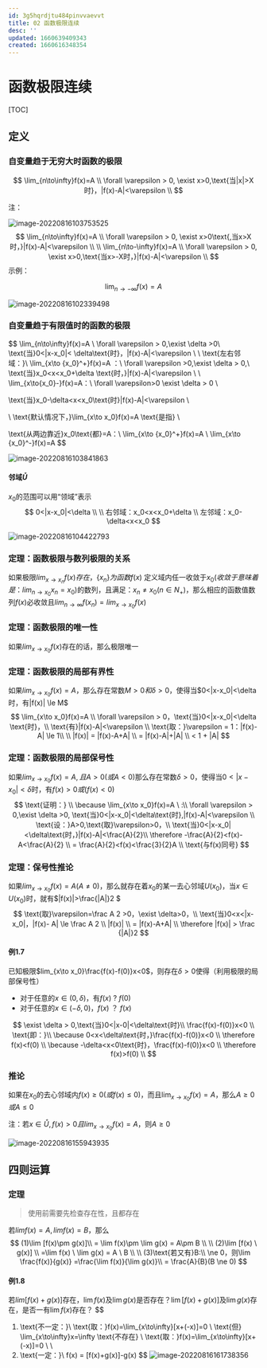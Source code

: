 ```yaml
---
id: 3g5hqrdjtu484pinvvaevvt
title: 02 函数极限连续
desc: ''
updated: 1660639409343
created: 1660616348354
---
```


# 函数极限连续

[TOC]

## 定义

### 自变量趋于无穷大时函数的极限

$$
\lim_{n\to\infty}f(x)=A \\
\forall \varepsilon > 0, \exist x>0,\text{当|x|>X时}，|f(x)-A|<\varepsilon \\
$$

注：

![image-20220816103753525](https://cdn.notcloud.net/static/md/cy948/202208161037546.png)
$$
\lim_{n\to\infty}f(x)=A \\
\forall \varepsilon > 0, \exist x>0\text{,当x>X时，}|f(x)-A|<\varepsilon \\
\\
\lim_{n\to-\infty}f(x)=A \\
\forall \varepsilon > 0, \exist x>0,\text{当x>-X时，}|f(x)-A|<\varepsilon \\
$$
示例：


$$
\lim_{n\to-\infty}f(x)=A
$$


![image-20220816102339498](https://cdn.notcloud.net/static/md/cy948/202208161023527.png)

### 自变量趋于有限值时的函数的极限

$$
\lim_{n\to\infty}f(x)=A \\
\forall \varepsilon > 0,\exist \delta >0\\
\text{当}0<|x-x_0|< \delta\text{时}，|f(x)-A|<\varepsilon \\ \\ \text{左右邻域：}\\
\lim_{x\to {x_0}^+}f(x)=A ：\\
\forall \varepsilon >0,\exist \delta > 0,\\
\text{当}x_0<x<x_0+\delta \text{时，}|f(x)-A|<\varepsilon \\
\\
\lim_{x\to{x_0}-}f(x)=A：\\
\forall \varepsilon>0 \exist \delta > 0 \\ 

\text{当}x_0-\delta<x<x_0\text{时}|f(x)-A|<\varepsilon \\

\\
\text{默认情况下，}\lim_{x\to x_0}f(x)=A \text{是指} \\

\text{从两边靠近}x_0\text{都}=A：\\
\lim_{x\to {x_0}^+}f(x)=A \\
\lim_{x\to {x_0}^-}f(x)=A
$$



![image-20220816103841863](https://cdn.notcloud.net/static/md/cy948/202208161038884.png)

#### 邻域$\mathring{U}$

$x_0$的范围可以用“领域”表示
$$
0<|x-x_0|<\delta \\
\\
右邻域：x_0<x<x_0+\delta \\
左邻域：x_0-\delta<x<x_0
$$


![image-20220816104422793](https://cdn.notcloud.net/static/md/cy948/202208161044815.png)

### 定理：函数极限与数列极限的关系

如果极限$lim_{x\to x_n}f(x)存在，\{x_n\}为函数f(x)$ 定义域内任一收敛于$x_0(收敛于意味着是：lim_{n\to x_0}x_n=x_0)$的数列，且满足：$x_n \neq x_0(n\in N_+)$，那么相应的函数值数列$f(x)$必收敛且$lim_{n\to \infty }f(x_n)=lim_{x\to x_0} f(x)$

### 定理：函数极限的唯一性

如果$lim_{x\to x_0}f(x)$存在的话，那么极限唯一

### 定理：函数极限的局部有界性

如果$lim_{x\to x_0}f(x)=A$，那么存在常数$M>0和\delta>0$，使得当$0<|x-x_0|<\delta时，有|f(x)| \le M$
$$
\lim_{x\to x_0}f(x)=A \\
\forall \varepsilon > 0，\text{当}0<|x-x_0|<\delta \text{时}，\\
\text{有}|f(x)-A|<\varepsilon \\
\text{取：}\varepsilon = 1：|f(x)-A| \le 1\\
\\
|f(x)| = |f(x)-A+A| \\
= |f(x)-A|+|A| \\
< 1 + |A|
$$

### 定理：函数极限的局部保号性

如果$lim_{x\to x_0}f(x)=A,且A>0(或A<0)$那么存在常数$\delta>0$，使得当$0<|x-x_0|<\delta$时，有$f(x)>0或(f(x)<0)$
$$
\text{证明：} \\
\because \lim_{x\to x_0}f(x)=A \ :\\ \forall \varepsilon > 0,\exist \delta >0, 
\text{当}0<|x-x_0|<\delta\text{时},|f(x)-A|<\varepsilon \\
    \text{设：}A>0,\text{取}\varepsilon>0，\\
\text{当}0<|x-x_0|<\delta\text{时，}|f(x)-A|<\frac{A}{2}\\
\therefore -\frac{A}{2}<f(x)-A<\frac{A}{2} \\
= \frac{A}{2}<f(x)<\frac{3}{2}A \\
\text{与f(x)同号}
$$

### 定理：保号性推论

如果$lim_{x\to x_0}f(x)=A(A \ne 0)$，那么就存在着$x_0$的某一去心邻域$U (x_0)$，当$x\in U(x_0)$时，就有$|f(x)|>\frac{|A|}2 $
$$
\text{取}\varepsilon=\frac A 2 >0，\exist \delta>0，\\
\text{当}0<x<|x-x_0|，|f(x)- A| \le \frac A 2  \\
|f(x)| \\
= |f(x)-A+A| \\
\therefore |f(x)| > \frac {|A|}2
$$

#### 例1.7

已知极限$lim_{x\to x_0}\frac{f(x)-f(0)}x<0$，则存在$\delta>0$使得（利用极限的局部保号性）

- 对于任意的$x\in (0,\delta)$，有$f(x)$  ? $f(0)$
- 对于任意的$x\in (-\delta,0)$，$f(x)$ ？ $f(x)$

$$
\exist \delta > 0,\text{当}0<|x-0|<\delta\text{时}\\
\frac{f(x)-f(0)}x<0 \\
\text{即：}\\
\because 0<x<\delta\text{时，}\frac{f(x)-f(0)}x<0 \\
\therefore f(x)<f(0) \\
\because -\delta<x<0\text{时}，\frac{f(x)-f(0)}x<0 \\
\therefore f(x)>f(0) \\
$$

### 推论

如果在$x_0$的去心邻域内$f(x)\ge 0(或f(x)\le0)$，而且$\lim_{x\to x_0}f(x)=A$，那么$A \ge 0或A\le0$

注：若$x\in\mathring{U},f(x)>0且lim_{x\to x_0}f(x)=A$，则$A\ge0$

![image-20220816155943935](https://cdn.notcloud.net/static/md/cy948/202208161559966.png)

## 四则运算

### 定理

> 使用前需要先检查存在性，且都存在

若$limf(x)=A,limf(x)=B$，那么
$$
(1)\lim [f(x)\pm g(x)]\\ 
= \lim f(x)\pm \lim g(x) = A\pm B \\
\\
(2)\lim [f(x) \ g(x)] \\
=\lim f(x) \ \lim g(x) = A \ B \\
\\
(3)\text{若又有}B:\\ \ne 0，则\lim \frac{f(x)}{g(x)} =\frac{\lim f(x)}{\lim g(x)}\\
= \frac{A}{B}(B \ne 0)
$$

#### 例1.8

若$lim[f(x)+g(x)]$存在，$\lim f(x)$及$\lim g(x)$是否存在？$\lim [f(x) + g(x)]$及$\lim g(x)$存在，是否一有$\lim f(x)$存在？
$$
1. \text{不一定：}\\
\text{取：}f(x)=\lim_{x\to\infty}[x+(-x)]=0 \\
\text{但} \lim_{x\to\infty}x=\infty \text{不存在} \\
\text{取：}f(x)=\lim_{x\to\infty}[x+(-x)]=0 \\
\\
2. \text{一定：}\\
f(x) = [f(x)+g(x)]-g(x)
$$
![image-20220816161738356](https://cdn.notcloud.net/static/md/cy948/202208161617394.png)

